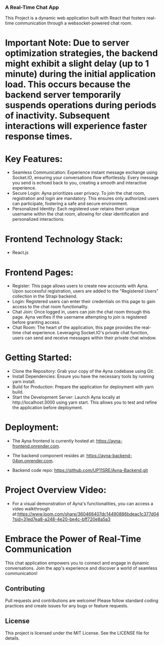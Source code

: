 ### A Real-Time Chat App

This Project is a dynamic web application built with React that fosters real-time communication through a websocket-powered chat room.

# Important Note: Due to server optimization strategies, the backend might exhibit a slight delay (up to 1 minute) during the initial application load. This occurs because the backend server temporarily suspends operations during periods of inactivity. Subsequent interactions will experience faster response times.

# Key Features:

- Seamless Communication: Experience instant message exchange using Socket.IO, ensuring your conversations flow effortlessly. Every message you send is echoed back to you, creating a smooth and interactive experience.
- Secure Login: Ayna prioritizes user privacy. To join the chat room, registration and login are mandatory. This ensures only authorized users can participate, fostering a safe and secure environment.
- Personalized Identity: Each registered user retains their unique username within the chat room, allowing for clear identification and personalized interactions.

# Frontend Technology Stack:

- React.js

# Frontend Pages:

- Register: This page allows users to create new accounts with Ayna. Upon successful registration, users are added to the "Registered Users" collection in the Strapi backend.
- Login: Registered users can enter their credentials on this page to gain access to the chat room functionality.
- Chat Join: Once logged in, users can join the chat room through this page. Ayna verifies if the username attempting to join is registered before granting access.
- Chat Room: The heart of the application, this page provides the real-time chat experience. Leveraging Socket.IO's private chat function, users can send and receive messages within their private chat window.

# Getting Started:

- Clone the Repository: Grab your copy of the Ayna codebase using Git.
- Install Dependencies: Ensure you have the necessary tools by running yarn install.
- Build for Production: Prepare the application for deployment with yarn build.
- Start the Development Server: Launch Ayna locally at http://localhost:3000 using yarn start. This allows you to test and refine the application before deployment.

# Deployment:

- The Ayna frontend is currently hosted at: https://ayna-frontend.onrender.com.
- The backend component resides at: https://ayna-backend-04qn.onrender.com.

- Backend code repo: https://github.com/UP11SRE/Ayna-Backend.git

# Project Overview Video:

- For a visual demonstration of Ayna's functionalities, you can access a video walkthrough at:https://www.loom.com/share/360468407dc14490886bdeac1c377d04?sid=31ed7ea8-a248-4e20-be4c-bff720e8a5a3

# Embrace the Power of Real-Time Communication

This chat application empowers you to connect and engage in dynamic conversations. Join the app's experience and discover a world of seamless communication!

## Contributing

Pull requests and contributions are welcome! Please follow standard coding practices and create issues for any bugs or feature requests.

## License

This project is licensed under the MIT License. See the LICENSE file for details.
